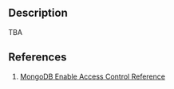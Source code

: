 ## Description

TBA

## References

1. [MongoDB Enable Access Control Reference](https://docs.mongodb.com/manual/tutorial/enable-authentication/)


